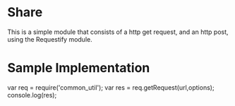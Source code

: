 # Share
This is a simple module that consists of a http get request, and an http post, using the Requestify module.

# Sample Implementation
var req = require('common_util');
var res = req.getRequest(url,options);
console.log(res);
